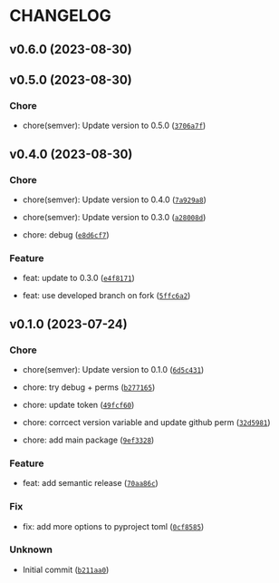 # CHANGELOG



## v0.6.0 (2023-08-30)


## v0.5.0 (2023-08-30)

### Chore

* chore(semver): Update version to 0.5.0 ([`3706a7f`](https://github.com/zckv/semantic-versioning-example/commit/3706a7f52e6d54aef3476886a1f6e8c3de5a12c4))


## v0.4.0 (2023-08-30)

### Chore

* chore(semver): Update version to 0.4.0 ([`7a929a8`](https://github.com/zckv/semantic-versioning-example/commit/7a929a82c9f97155721ab4811513d8fab583cfe1))

* chore(semver): Update version to 0.3.0 ([`a28008d`](https://github.com/zckv/semantic-versioning-example/commit/a28008d339498fab18f19e90e062a65002905a13))

* chore: debug ([`e8d6cf7`](https://github.com/zckv/semantic-versioning-example/commit/e8d6cf7aa7e5165d0ce5e7916c43e856a3e515b6))

### Feature

* feat: update to 0.3.0 ([`e4f8171`](https://github.com/zckv/semantic-versioning-example/commit/e4f8171a813ebeaebdf9280fd60cd38ab31758dc))

* feat: use developed branch on fork ([`5ffc6a2`](https://github.com/zckv/semantic-versioning-example/commit/5ffc6a271950f8a9e6e630b645a4edd8fda2d811))


## v0.1.0 (2023-07-24)

### Chore

* chore(semver): Update version to 0.1.0 ([`6d5c431`](https://github.com/zckv/semantic-versioning-example/commit/6d5c431057ed7436ce4f1289b4709662218d2407))

* chore: try debug + perms ([`b277165`](https://github.com/zckv/semantic-versioning-example/commit/b277165c36959b23d0b3781d4edb0cfebfd08698))

* chore: update token ([`49fcf60`](https://github.com/zckv/semantic-versioning-example/commit/49fcf6030c8812431acfb9dc7014820e3d8d358a))

* chore: corrcect version variable and update github perm ([`32d5981`](https://github.com/zckv/semantic-versioning-example/commit/32d59811963c3c2ba7094efe889a850ea3a2c111))

* chore: add main package ([`9ef3328`](https://github.com/zckv/semantic-versioning-example/commit/9ef332884a7bfe7b515064cfc094c490f911f095))

### Feature

* feat: add semantic release ([`70aa86c`](https://github.com/zckv/semantic-versioning-example/commit/70aa86c5a13b382ed6b1879a9a0bc34ecefd53b8))

### Fix

* fix: add more options to pyproject toml ([`0cf8585`](https://github.com/zckv/semantic-versioning-example/commit/0cf8585f90c4c16b938147829c7a04d818d957a6))

### Unknown

* Initial commit ([`b211aa0`](https://github.com/zckv/semantic-versioning-example/commit/b211aa07e9838fdf01ba89dc51740a21c97e6ec7))
